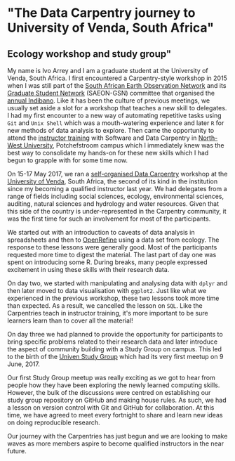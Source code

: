 # "The Data Carpentry journey to University of Venda, South Africa"
## Ecology workshop and study group"


My name is Ivo Arrey and I am a graduate student at the University of Venda, South Africa. I first encountered a Carpentry-style workshop in 2015 when I was still part of the [South African Earth Observation Network](http://www.saeon.ac.za/) and its [Graduate Student Network](http://gsn.dirisa.org/) (SAEON-GSN) committee that organised the [annual Indibano](http://www.saeon.ac.za/enewsletter/archives/2015/october2015/doc11). Like it has been the culture of previous meetings, we usually set aside a slot for a workshop that teaches a new skill to delegates. I had my first encounter to a new way of automating repetitive tasks using `Git` and `Unix Shell` which was a mouth-watering experience and later `R` for new methods of data analysis to explore. Then came the opportunity to attend the [instructor training](https://software-carpentry.org/blog/2016/04/south-africa-instructor-training.html) with Software and Data Carpentry in [North-West University](http://www.nwu.ac.za/), Potchefstroom campus which I immediately knew was the best way to consolidate my hands-on for these new skills which I had begun to grapple with for some time now.

On 15-17 May 2017, we ran a [self-organised Data Carpentry](https://arreyves.github.io/2017-05-15-UNIVENDA/) workshop at the
[University of Venda](http://www.univen.ac.za/), South Africa, the second of its kind in the institution since my becoming a qualified instructor last year. We had delegates from a range of fields including social sciences, ecology, environmental sciences, auditing, natural sciences and hydrology and water resources. Given that this side of the country is under-represented in the Carpentry community, it was the first time for such an involvement for most of the participants.

We started out with an introduction to caveats of data analysis in spreadsheets and then to [OpenRefine](http://openrefine.org) using a data set from ecology. The response to these lessons were generally good. Most of the participants requested more time to digest the material. The last part of day one was spent on introducing some R. During breaks, many people expressed excitement in using these skills with their research data.

On day two, we started with manipulating and analysing data with `dplyr` and then later moved to data visualisation with `ggplot2`. Just like what we experienced in the previous workshop, these two lessons took more time than expected. As a result, we cancelled the lesson on `SQL`. Like the Carpentries teach in instructor training, it's more important to be sure learners learn than to cover all the material!

On day three we had planned to provide the opportunity for participants to bring specific problems related to their research data and later introduce the aspect of community building with a Study Group on campus. This led to the birth of the [Univen Study Group](https://arreyves.github.io/UNIVEN-StudyGroup/) which had its very first meetup on 9 June, 2017.

Our first Study Group meetup was really exciting as we got to hear from people how they have been exploring the newly learned computing skills. However, the bulk of the discussions were centred on establishing our study group repository on GitHub and making house rules. As such, we had a lesson on version control with Git and GitHub for collaboration. At this time, we have agreed to meet every fortnight to share and learn new ideas on doing reproducible research.

Our journey with the Carpentries has just begun and we are looking to make waves as more members aspire to become qualified instructors in the near future.

